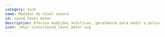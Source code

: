 ```yaml
---
category: tech
name: Medidor de nível sonoro
id: sound_level_meter
description: Efectua medições acústicas, geralmente para medir a poluição sonora.
icon: /dtpr-icons/sound_level_meter.svg
---
```

